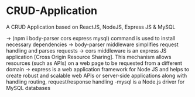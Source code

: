 # CRUD-Application
A CRUD Application based on ReactJS, NodeJS, Express JS &amp; MySQL 

-> (npm i body-parser cors express mysql) command is used to install necessary dependencies 
-> body-parser middleware simplifies request handling and parses requests
-> cors middleware is an express JS application [Cross Origin Resource Sharing]. This mechanism allows resources (such as APIs) on a web page to be requested from a different domain
-> express is a web application framework for Node JS and helps to create robust and scalable web APIs or server-side applications along with handling routing, request/response handling
-mysql is a Node.js driver for MySQL databases
